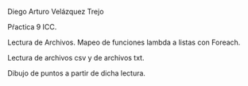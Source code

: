 Diego Arturo Velázquez Trejo

Pŕactica 9 ICC.

Lectura de Archivos.
Mapeo de funciones lambda a listas con Foreach.

Lectura de archivos csv y de archivos txt.

Dibujo de puntos a partir de dicha lectura.
